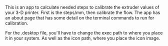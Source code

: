 This is an app to calculate needed steps to calibrate the extruder values of your 3-D printer.  First is the steps/mm, then calibrate the flow.  The app has an about page that has some detail on the terminal commands to run for calibration.

For the .desktop file, you'll have to change the exec path to where you place it in your system. As well as the icon path, where you place the icon image.